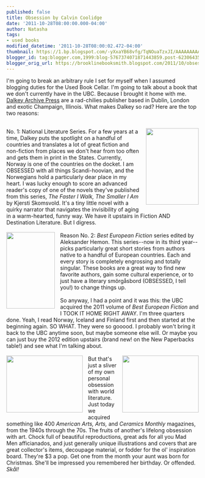 ```yaml
---
published: false
title: Obsession by Calvin Coolidge
date: '2011-10-28T08:00:00.000-04:00'
author: Natasha
tags:
- used books
modified_datetime: '2011-10-28T08:00:02.472-04:00'
thumbnail: https://1.bp.blogspot.com/-yXxaYB68vfg/TqNOuaTzxJI/AAAAAAAAAJs/vo44hi75H9c/s72-c/faster.gif
blogger_id: tag:blogger.com,1999:blog-5767374071871443859.post-6230643538340067027
blogger_orig_url: https://brooklinebooksmith.blogspot.com/2011/10/obsession-by-calvin-coolidge.html
---
```


I'm going to break an arbitrary rule I set for myself when I assumed blogging duties for the Used Book Cellar. I'm going to talk about a book that we don't currently have in the UBC. Because I brought it home with me. <a href="https://www.dalkeyarchive.com/">Dalkey Archive Press</a>&nbsp;are a rad-chilies publisher based in Dublin, London and exotic Champaign, Illinois. What makes Dalkey so rad? Here are the top two reasons:<br /><br /><div class="separator" style="clear: both; text-align: center;"><a href="https://1.bp.blogspot.com/-yXxaYB68vfg/TqNOuaTzxJI/AAAAAAAAAJs/vo44hi75H9c/s1600/faster.gif" imageanchor="1" style="clear: right; cssfloat: right; float: right; margin-bottom: 1em; margin-left: 1em;"><img border="0" height="200" rda="true" src="https://1.bp.blogspot.com/-yXxaYB68vfg/TqNOuaTzxJI/AAAAAAAAAJs/vo44hi75H9c/s200/faster.gif" width="138" /></a></div>No. 1: National Literature Series. For a few years at a time, Dalkey puts the spotlight on a handful of countries and translates a lot of great fiction and non-fiction&nbsp;from places we don't hear from too often and gets them in print in the States. Currently, Norway is one of the countries on&nbsp;the docket. I am OBSESSED with all things Scandi-hoovian, and the Norwegians hold a particularly dear place in my heart. I was lucky enough to score an advanced reader's copy of one of the novels they've published from this series, <em>The Faster I Walk, The Smaller I Am </em>by Kjersti Skomsvold. It's a tiny little novel with a quirky narrator that navigates the invisibility of aging in a warm-hearted, funny way. We have it upstairs in Fiction AND Destination Literature. But I digress.<br /><br /><div style="border-bottom: medium none; border-left: medium none; border-right: medium none; border-top: medium none;"><a href="https://4.bp.blogspot.com/-fbNijp10DM4/TqNO1HiwYnI/AAAAAAAAAJ0/8vWmujsq5-c/s1600/euro2012.gif" imageanchor="1" style="clear: left; cssfloat: left; float: left; margin-bottom: 1em; margin-right: 1em;"><img border="0" height="200" rda="true" src="https://4.bp.blogspot.com/-fbNijp10DM4/TqNO1HiwYnI/AAAAAAAAAJ0/8vWmujsq5-c/s200/euro2012.gif" width="127" /></a>Reason No. 2: <em>Best European Fiction</em> series edited by Aleksander Hemon. This series--now in its third year--picks particularly great short stories from authors native to a handful of European countries. Each and every story is&nbsp;completely engrossing and totally singular.&nbsp;These books are a great way to find new favorite authors, gain some cultural experience, or to just have a literary&nbsp;smörgåsbord (OBSESSED, I tell you!) to change things up.</div><div style="border-bottom: medium none; border-left: medium none; border-right: medium none; border-top: medium none;"><br /></div>So anyway, I had a point and it was this: the UBC acquired the 2011 volume of <em>Best European Fiction</em> and I TOOK IT HOME RIGHT AWAY. I'm three quarters done. Yeah, I read Norway, Iceland and Finland first and then started at the beginning again. SO WHAT. They were so gooood. I probably won't bring it back to the UBC anytime soon, but maybe someone else will. Or maybe you can just buy the 2012 edition upstairs (brand new! on the&nbsp;New Paperbacks table!) and see what I'm talking about.<br /><div style="border-bottom: medium none; border-left: medium none; border-right: medium none; border-top: medium none;"><br /></div><div style="border-bottom: medium none; border-left: medium none; border-right: medium none; border-top: medium none;"><a href="https://1.bp.blogspot.com/-qwz2hIkY0Eg/TqNPcu_TMFI/AAAAAAAAAJ8/2ZT9PRlY7WM/s1600/americanartist.jpg" imageanchor="1" style="clear: left; cssfloat: left; float: left; margin-bottom: 1em; margin-right: 1em;"><img border="0" height="149" rda="true" src="https://1.bp.blogspot.com/-qwz2hIkY0Eg/TqNPcu_TMFI/AAAAAAAAAJ8/2ZT9PRlY7WM/s200/americanartist.jpg" width="200" /></a><a href="https://4.bp.blogspot.com/-OOW95dlA6so/TqNPeOlefJI/AAAAAAAAAKE/JYuRqoRXkr4/s1600/americanartist2.jpg" imageanchor="1" style="clear: right; cssfloat: right; float: right; margin-bottom: 1em; margin-left: 1em;"><img border="0" height="149" rda="true" src="https://4.bp.blogspot.com/-OOW95dlA6so/TqNPeOlefJI/AAAAAAAAAKE/JYuRqoRXkr4/s200/americanartist2.jpg" width="200" /></a>But that's just a sliver of my own personal obsession with world literature. Just today we acquired something like 400 <em>American Arts, Arts,&nbsp;</em>and<em> Ceramics Monthly</em>&nbsp;magazines, from the 1940s through the 70s. The fruits of another's lifelong obsession with art. Chock full of beautiful reproductions, great ads for all you Mad Men afficianados, and just generally unique illustrations and covers that are great collector's items, decoupage material, or fodder for the ol' inspiration board. They're $3 a pop. Get one from the month your aunt was born for Christmas. She'll be impressed you remembered her birthday. Or offended. <em>Skål!</em></div>